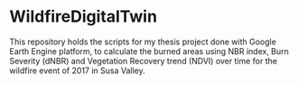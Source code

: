 # WildfireDigitalTwin

This repository holds the scripts for my thesis project done with Google Earth Engine platform, to calculate the burned areas using NBR index, Burn Severity (dNBR) and Vegetation Recovery trend (NDVI) over time for the wildfire event of 2017 in Susa Valley. 
